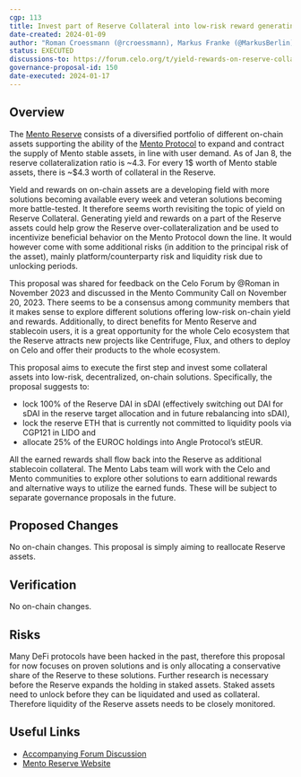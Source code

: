 ```yaml
---
cgp: 113
title: Invest part of Reserve Collateral into low-risk reward generating protocols
date-created: 2024-01-09
author: "Roman Croessmann (@rcroessmann), Markus Franke (@MarkusBerlin), Oleksiy Novykov"
status: EXECUTED
discussions-to: https://forum.celo.org/t/yield-rewards-on-reserve-collateral/6881
governance-proposal-id: 150
date-executed: 2024-01-17
---
```


## Overview

The [Mento Reserve](https://reserve.mento.org/) consists of a diversified portfolio of different
on-chain assets supporting the ability of the [Mento Protocol](https://www.mento.org/) to expand
and contract the supply of Mento stable assets, in line with user demand. As of Jan 8, the reserve
collateralization ratio is ~4.3. For every 1$ worth of Mento stable assets, there is ~$4.3 worth
of collateral in the Reserve.

Yield and rewards on on-chain assets are a developing field with more solutions becoming available
every week and veteran solutions becoming more battle-tested. It therefore seems worth revisiting
the topic of yield on Reserve Collateral. Generating yield and rewards on a part of the Reserve
assets could help grow the Reserve over-collateralization and be used to incentivize beneficial
behavior on the Mento Protocol down the line. It would however come with some additional risks
(in addition to the principal risk of the asset), mainly platform/counterparty risk and liquidity
risk due to unlocking periods.

This proposal was shared for feedback on the Celo Forum by @Roman in November 2023 and discussed
in the Mento Community Call on November 20, 2023. There seems to be a consensus among community
members that it makes sense to explore different solutions offering low-risk on-chain yield and
rewards. Additionally, to direct benefits for Mento Reserve and stablecoin users, it is a great
opportunity for the whole Celo ecosystem that the Reserve attracts new projects like Centrifuge,
Flux, and others to deploy on Celo and offer their products to the whole ecosystem.

This proposal aims to execute the first step and invest some collateral assets into low-risk,
decentralized, on-chain solutions. Specifically, the proposal suggests to:

- lock 100% of the Reserve DAI in sDAI (effectively switching out DAI for sDAI in the reserve target allocation and in future rebalancing into sDAI),
- lock the reserve ETH that is currently not committed to liquidity pools via CGP121 in LIDO and
- allocate 25% of the EUROC holdings into Angle Protocol’s stEUR.

All the earned rewards shall flow back into the Reserve as additional stablecoin collateral.
The Mento Labs team will work with the Celo and Mento communities to explore other solutions
to earn additional rewards and alternative ways to utilize the earned funds. These will be
subject to separate governance proposals in the future.

## Proposed Changes

No on-chain changes. This proposal is simply aiming to reallocate Reserve assets.

## Verification

No on-chain changes.

## Risks

Many DeFi protocols have been hacked in the past, therefore this proposal for now focuses on
proven solutions and is only allocating a conservative share of the Reserve to these solutions.
Further research is necessary before the Reserve expands the holding in staked assets.
Staked assets need to unlock before they can be liquidated and used as collateral.
Therefore liquidity of the Reserve assets needs to be closely monitored.

## Useful Links

- [Accompanying Forum Discussion](https://forum.celo.org/t/yield-rewards-on-reserve-collateral/6881)
- [Mento Reserve Website](https://reserve.mento.org/)
